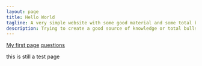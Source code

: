```yaml
---
layout: page
title: Hello World
tagline: A very simple website with some good material and some total bullshit
description: Trying to create a good source of knowledge or total bullshit
---
```

[My first page](pages/independent_site.html)
[questions](pages/questions.html)


this is still a test page